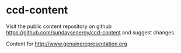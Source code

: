ccd-content
===========

Visit the public content repository on github https://github.com/sundaysenergy/ccd-content and suggest changes.

Content for http://www.genuinerepresentation.org
